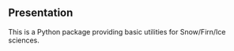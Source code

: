 **Presentation**
--
This is a Python package providing basic utilities for Snow/Firn/Ice sciences.

